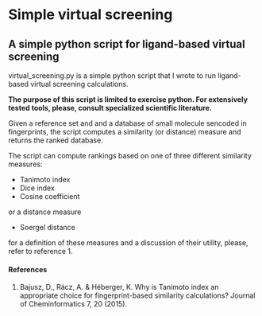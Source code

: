 # Simple virtual screening
## A simple python script for ligand-based virtual screening

virtual_screening.py is a simple python script that I wrote to run ligand-based virtual screening calculations.

**The purpose of this script is limited to exercise python. For extensively tested tools, please, consult specialized scientific literature.**

Given a reference set and and a database of small molecule sencoded in fingerprints, the script computes a similarity (or distance) measure and returns the ranked database.

The script can compute rankings based on one of three different similarity measures: 

* Tanimoto index
* Dice index
* Cosine coefficient

or a distance measure

* Soergel distance

for a definition of these measures and a discussion of their utility, please, refer to reference 1.

#### References

1. Bajusz, D., Rácz, A. & Héberger, K. Why is Tanimoto index an appropriate choice for fingerprint-based similarity calculations? Journal of Cheminformatics 7, 20 (2015).
